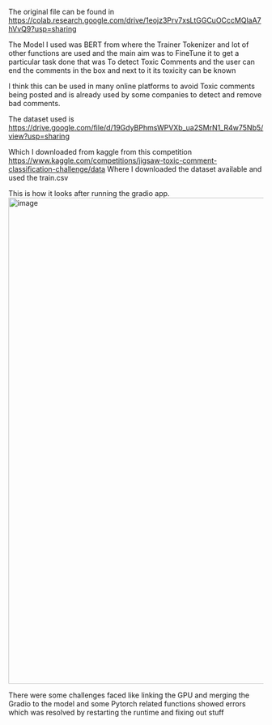 The original file can be found in 
https://colab.research.google.com/drive/1eojz3Prv7xsLtGGCuOCccMQlaA7hVvQ9?usp=sharing

The Model I used was BERT from where the Trainer Tokenizer and lot of other functions are used and the main
aim was to FineTune it to get a particular task done that was
To detect Toxic Comments and the user can end the comments in the box and next to it its toxicity can be known

I think this can be used in many online platforms to avoid Toxic comments being posted and is already used by some 
companies to detect and remove bad comments.

The dataset used is 
https://drive.google.com/file/d/19GdyBPhmsWPVXb_ua2SMrN1_R4w75Nb5/view?usp=sharing

Which I downloaded from kaggle from this competition
https://www.kaggle.com/competitions/jigsaw-toxic-comment-classification-challenge/data
Where I downloaded the dataset available and used the train.csv 


This is how it looks after running the gradio app.
<img width="960" alt="image" src="https://github.com/VermaAman-tech/FineTuning_Bert_for_Toxic_Comment_Detector/assets/122050072/5487d256-9094-436d-aa6c-5ae624057ee8">

There were some challenges faced like linking the GPU and merging the Gradio to the model and some Pytorch related functions showed errors which was resolved by restarting the runtime and fixing out stuff
